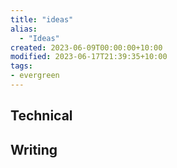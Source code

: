 ```yaml
---
title: "ideas"
alias:
  - "Ideas"
created: 2023-06-09T00:00:00+10:00
modified: 2023-06-17T21:39:35+10:00
tags:
- evergreen
---
```


## Technical

## Writing